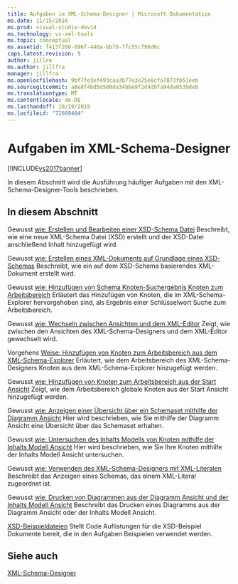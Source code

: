 ```yaml
---
title: Aufgaben im XML-Schema-Designer | Microsoft-Dokumentation
ms.date: 11/15/2016
ms.prod: visual-studio-dev14
ms.technology: vs-xml-tools
ms.topic: conceptual
ms.assetid: f413f208-696f-446a-bb78-7fc55cf96d6c
caps.latest.revision: 9
author: jillre
ms.author: jillfra
manager: jillfra
ms.openlocfilehash: 9bf7fe3ef493caa3b77e3e25e8cfa7873fb51eeb
ms.sourcegitcommit: a8e8f4bd5d508da34bbe9f2d4d9fa94da0539de0
ms.translationtype: MT
ms.contentlocale: de-DE
ms.lasthandoff: 10/19/2019
ms.locfileid: "72669404"
---
```

# <a name="xml-schema-designer-tasks"></a>Aufgaben im XML-Schema-Designer
[!INCLUDE[vs2017banner](../includes/vs2017banner.md)]

In diesem Abschnitt wird die Ausführung häufiger Aufgaben mit den XML-Schema-Designer-Tools beschrieben.

## <a name="in-this-section"></a>In diesem Abschnitt
 Gewusst [wie: Erstellen und Bearbeiten einer XSD-Schema Datei](../xml-tools/how-to-create-and-edit-an-xsd-schema-file.md) Beschreibt, wie eine neue XML-Schema Datei (XSD) erstellt und der XSD-Datei anschließend Inhalt hinzugefügt wird.

 Gewusst [wie: Erstellen eines XML-Dokuments auf Grundlage eines XSD-Schemas](../xml-tools/how-to-create-an-xml-document-based-on-an-xsd-schema.md) Beschreibt, wie ein auf dem XSD-Schema basierendes XML-Dokument erstellt wird.

 Gewusst [wie: Hinzufügen von Schema Knoten-Suchergebnis Knoten zum Arbeitsbereich](../xml-tools/how-to-add-schema-set-search-result-nodes-to-the-workspace.md) Erläutert das Hinzufügen von Knoten, die im XML-Schema-Explorer hervorgehoben sind, als Ergebnis einer Schlüsselwort Suche zum Arbeitsbereich.

 Gewusst [wie: Wechseln zwischen Ansichten und dem XML-Editor](../xml-tools/how-to-switch-between-views-and-the-xml-editor.md) Zeigt, wie zwischen den Ansichten des XML-Schema-Designers und dem XML-Editor gewechselt wird.

 Vorgehens [Weise: Hinzufügen von Knoten zum Arbeitsbereich aus dem XML-Schema-Explorer](../xml-tools/how-to-add-nodes-to-the-workspace-from-the-xml-schema-explorer.md) Erläutert, wie dem Arbeitsbereich des XML-Schema-Designers Knoten aus dem XML-Schema-Explorer hinzugefügt werden.

 Gewusst [wie: Hinzufügen von Knoten zum Arbeitsbereich aus der Start Ansicht](../xml-tools/how-to-add-nodes-to-the-workspace-from-the-start-view.md) Zeigt, wie dem Arbeitsbereich globale Knoten aus der Start Ansicht hinzugefügt werden.

 Gewusst [wie: Anzeigen einer Übersicht über ein Schemaset mithilfe der Diagramm Ansicht](../xml-tools/how-to-get-an-overview-of-a-schema-set-using-the-graph-view.md) Hier wird beschrieben, wie Sie mithilfe der Diagramm Ansicht eine Übersicht über das Schemaset erhalten.

 Gewusst [wie: Untersuchen des Inhalts Modells von Knoten mithilfe der Inhalts Modell Ansicht](../xml-tools/how-to-examine-the-content-model-of-nodes-using-the-content-model-view.md) Hier wird beschrieben, wie Sie Ihre Knoten mithilfe der Inhalts Modell Ansicht untersuchen.

 Gewusst [wie: Verwenden des XML-Schema-Designers mit XML-Literalen](../xml-tools/how-to-use-the-xml-schema-designer-with-xml-literals.md) Beschreibt das Anzeigen eines Schemas, das einem XML-Literal zugeordnet ist.

 Gewusst [wie: Drucken von Diagrammen aus der Diagramm Ansicht und der Inhalts Modell Ansicht](../xml-tools/how-to-print-diagrams-from-the-graph-view-and-the-content-model-view.md) Beschreibt das Drucken eines Diagramms aus der Diagramm Ansicht oder der Inhalts Modell Ansicht.

 [XSD-Beispieldateien](../xml-tools/sample-xsd-files.md) Stellt Code Auflistungen für die XSD-Beispiel Dokumente bereit, die in den Aufgaben Beispielen verwendet werden.

## <a name="see-also"></a>Siehe auch
 [XML-Schema-Designer](../xml-tools/xml-schema-designer.md)
